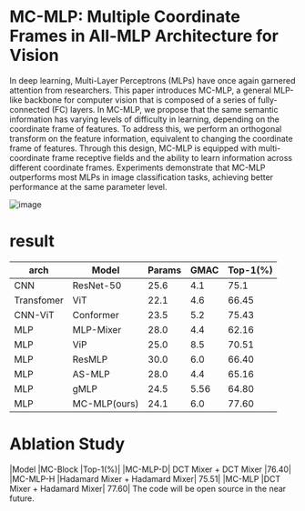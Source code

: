 # MC-MLP: Multiple Coordinate Frames in All-MLP Architecture for Vision
In deep learning, Multi-Layer Perceptrons (MLPs) have once again garnered attention from researchers. This paper introduces MC-MLP, a general MLP-like backbone for computer vision that is composed of a series of fully-connected (FC) layers. In MC-MLP, we propose that the same semantic information has varying levels of difficulty in learning, depending on the coordinate frame of features. To address this, we perform an orthogonal transform on the feature information, equivalent to changing the coordinate frame of features. Through this design, MC-MLP is equipped with multi-coordinate frame receptive fields and the ability to learn information across different coordinate frames. Experiments demonstrate that MC-MLP outperforms most MLPs in image classification tasks, achieving better performance at the same parameter level. 

![image](https://user-images.githubusercontent.com/63572595/230283882-963083fc-c8cb-49d2-ae48-86bd92f7e17d.png)

# result
|arch | Model     | Params     | GMAC     | Top-1(%)|
|--------| -------- | -------- | -------- |---------|
|CNN| ResNet-50 | 25.6 | 4.1 |75.1|
|Transfomer	|ViT|	22.1|	4.6|	66.45|
|CNN-ViT	|Conformer|	23.5	|5.2	|75.43|
|MLP|	MLP-Mixer|	28.0|	4.4|	62.16|
|MLP|ViP	|25.0	|8.5	|70.51|
|MLP|ResMLP|	30.0|	6.0|	66.40|
|MLP|AS-MLP	|28.0	|4.4|	65.16|
|MLP|gMLP	|24.5	|5.56|	64.80|
|MLP|MC-MLP(ours)|	24.1	|6.0|	77.60|

# Ablation Study
|Model |MC-Block |Top-1(%)|
|MC-MLP-D| DCT Mixer + DCT Mixer |76.40|
|MC-MLP-H |Hadamard Mixer + Hadamard Mixer| 75.51|
|MC-MLP |DCT Mixer + Hadamard Mixer| 77.60|
The code will be open source in the near future.
